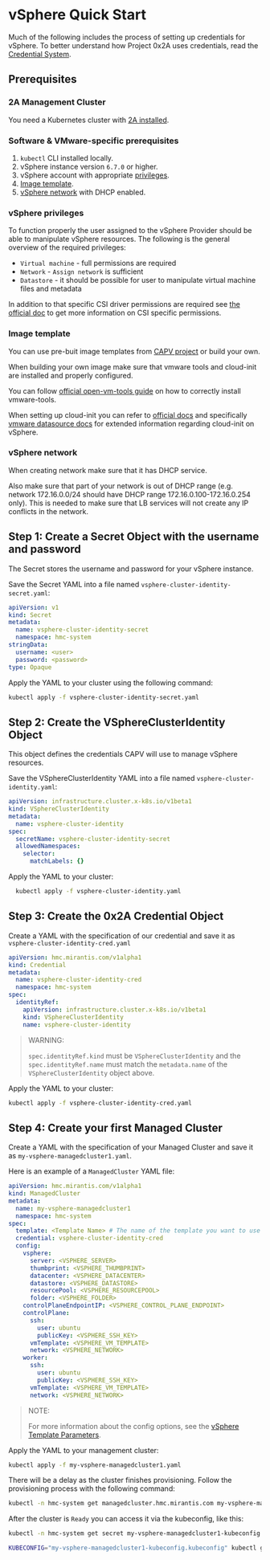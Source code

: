 # vSphere Quick Start

Much of the following includes the process of setting up credentials for vSphere.  To better
understand how Project 0x2A uses credentials, read the [Credential System](../credential/main.md).

## Prerequisites

### 2A Management Cluster

You need a Kubernetes cluster with [2A installed](2a-installation.md).

### Software & VMware-specific prerequisites

1. `kubectl` CLI installed locally.
2. vSphere instance version `6.7.0` or higher.
3. vSphere account with appropriate [privileges](#vsphere-privileges).
4. [Image template](#image-template).
5. [vSphere network](#vsphere-network) with DHCP enabled.

### vSphere privileges

To function properly the user assigned to the vSphere Provider should be able to
manipulate vSphere resources. The following is the general overview of the
required privileges:

- `Virtual machine` - full permissions are required
- `Network` - `Assign network` is sufficient
- `Datastore` - it should be possible for user to manipulate virtual machine
  files and metadata

In addition to that specific CSI driver permissions are required see
[the official doc](https://docs.vmware.com/en/VMware-vSphere-Container-Storage-Plug-in/2.0/vmware-vsphere-csp-getting-started/GUID-0AB6E692-AA47-4B6A-8CEA-38B754E16567.html)
to get more information on CSI specific permissions.

### Image template

You can use pre-buit image templates from
[CAPV project](https://github.com/kubernetes-sigs/cluster-api-provider-vsphere/blob/main/README.md#kubernetes-versions-with-published-ovas)
or build your own.

When building your own image make sure that vmware tools and cloud-init are
installed and properly configured.

You can follow [official open-vm-tools guide](https://docs.vmware.com/en/VMware-Tools/11.0.0/com.vmware.vsphere.vmwaretools.doc/GUID-C48E1F14-240D-4DD1-8D4C-25B6EBE4BB0F.html)
on how to correctly install vmware-tools.

When setting up cloud-init you can refer to [official docs](https://cloudinit.readthedocs.io/en/latest/index.html)
and specifically [vmware datasource docs](https://cloudinit.readthedocs.io/en/latest/reference/datasources/vmware.html)
for extended information regarding cloud-init on vSphere.

### vSphere network

When creating network make sure that it has DHCP service.

Also make sure that part of your network is out of DHCP range (e.g. network
172.16.0.0/24 should have DHCP range 172.16.0.100-172.16.0.254 only). This is
needed to make sure that LB services will not create any IP conflicts in the network.

## Step 1: Create a Secret Object with the username and password

The Secret stores the username and password for your vSphere instance.

Save the Secret YAML into a file named `vsphere-cluster-identity-secret.yaml`:

```yaml
apiVersion: v1
kind: Secret
metadata:
  name: vsphere-cluster-identity-secret
  namespace: hmc-system
stringData:
  username: <user>
  password: <password>
type: Opaque
```

Apply the YAML to your cluster using the following command:

```bash
kubectl apply -f vsphere-cluster-identity-secret.yaml
```

## Step 2: Create the VSphereClusterIdentity Object

This object defines the credentials CAPV will use to manage vSphere resources.

Save the VSphereClusterIdentity YAML into a file named `vsphere-cluster-identity.yaml`:

```yaml
apiVersion: infrastructure.cluster.x-k8s.io/v1beta1
kind: VSphereClusterIdentity
metadata:
  name: vsphere-cluster-identity
spec:
  secretName: vsphere-cluster-identity-secret
  allowedNamespaces:
    selector:
      matchLabels: {}
```

Apply the YAML to your cluster:

```bash
  kubectl apply -f vsphere-cluster-identity.yaml
```

## Step 3: Create the 0x2A Credential Object

Create a YAML with the specification of our credential and save it as
`vsphere-cluster-identity-cred.yaml`

```yaml
apiVersion: hmc.mirantis.com/v1alpha1
kind: Credential
metadata:
  name: vsphere-cluster-identity-cred
  namespace: hmc-system
spec:
  identityRef:
    apiVersion: infrastructure.cluster.x-k8s.io/v1beta1
    kind: VSphereClusterIdentity
    name: vsphere-cluster-identity
```

> WARNING:
> 
> `spec.identityRef.kind` must be `VSphereClusterIdentity` and the
> `spec.identityRef.name` must match the `metadata.name` of the
> `VSphereClusterIdentity` object above.

Apply the YAML to your cluster:

```bash
kubectl apply -f vsphere-cluster-identity-cred.yaml
```

## Step 4: Create your first Managed Cluster

Create a YAML with the specification of your Managed Cluster and save it as
`my-vsphere-managedcluster1.yaml`.

Here is an example of a `ManagedCluster` YAML file:

```yaml
apiVersion: hmc.mirantis.com/v1alpha1
kind: ManagedCluster
metadata:
  name: my-vsphere-managedcluster1
  namespace: hmc-system
spec:
  template: <Template Name> # The name of the template you want to use from above
  credential: vsphere-cluster-identity-cred
  config:
    vsphere:
      server: <VSPHERE_SERVER>
      thumbprint: <VSPHERE_THUMBPRINT>
      datacenter: <VSPHERE_DATACENTER>
      datastore: <VSPHERE_DATASTORE>
      resourcePool: <VSPHERE_RESOURCEPOOL>
      folder: <VSPHERE_FOLDER>
    controlPlaneEndpointIP: <VSPHERE_CONTROL_PLANE_ENDPOINT>
    controlPlane:
      ssh:
        user: ubuntu
        publicKey: <VSPHERE_SSH_KEY>
      vmTemplate: <VSPHERE_VM_TEMPLATE>
      network: <VSPHERE_NETWORK>
    worker:
      ssh:
        user: ubuntu
        publicKey: <VSPHERE_SSH_KEY>
      vmTemplate: <VSPHERE_VM_TEMPLATE>
      network: <VSPHERE_NETWORK>
```

> NOTE: 
>
> For more information about the config options, see the
> [vSphere Template Parameters](../clustertemplates/vsphere/template-parameters.md).

Apply the YAML to your management cluster:

```bash
kubectl apply -f my-vsphere-managedcluster1.yaml
```

There will be a delay as the cluster finishes provisioning. Follow the provisioning process with the following command:

```bash
kubectl -n hmc-system get managedcluster.hmc.mirantis.com my-vsphere-managedcluster1  --watch
```

After the cluster is `Ready` you can access it via the kubeconfig, like this:

```bash
kubectl -n hmc-system get secret my-vsphere-managedcluster1-kubeconfig -o jsonpath='{.data.value}' | base64 -d > my-vsphere-managedcluster1-kubeconfig.kubeconfig
```

```bash
KUBECONFIG="my-vsphere-managedcluster1-kubeconfig.kubeconfig" kubectl get pods -A
```